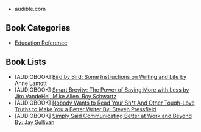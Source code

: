 - audible.com


## Book Categories 
- [Education Reference](https://www.amazon.com/gp/bestsellers/digital-text/157408011/ref=zg_b_bs_157408011_1)


## Book Lists
- [AUDIOBOOK] [Bird by Bird: Some Instructions on Writing and Life by Anne Lamott](https://www.audible.com/pd/Bird-by-Bird-Audiobook/B0BJ48MQ5T?ref_pageloadid=ELA88PVvPiSuqeGi&ref=a_cat_Educa_c4_product_1_4&pf_rd_p=c352221a-9469-4188-bbfe-4dd5cce32223&pf_rd_r=CYF9KMDXN9TPG8E2A74C&pageLoadId=GbbY2XqxIcS62vhk&creativeId=f96a42f6-d65d-454f-b2f9-5abd1c38a6d7)
- [AUDIOBOOK] [Smart Brevity: The Power of Saying More with Less by Jim VandeHei, Mike Allen, Roy Schwartz](https://www.audible.com/pd/Smart-Brevity-Audiobook/B0B5YKDKRJ?ref_pageloadid=ELA88PVvPiSuqeGi&ref=a_cat_Educa_c4_product_1_2&pf_rd_p=c352221a-9469-4188-bbfe-4dd5cce32223&pf_rd_r=CYF9KMDXN9TPG8E2A74C&pageLoadId=GbbY2XqxIcS62vhk&creativeId=f96a42f6-d65d-454f-b2f9-5abd1c38a6d7)
- [AUDIOBOOK] [Nobody Wants to Read Your Sh*t
And Other Tough-Love Truths to Make You a Better Writer
By: Steven Pressfield](https://www.audible.com/pd/Nobody-Wants-to-Read-Your-Sh-t-Audiobook/B07FXZ25CC?plink=CNt5OiD08llqCikF&ref_pageloadid=GbbY2XqxIcS62vhk&ref=a_pd_Smart-_c5_adblp13nvtcf_1_5&pf_rd_p=845f0c58-78d9-4f96-8a29-dae2be9758f6&pf_rd_r=K7QXDGC84VBS8W771X3R&pageLoadId=fLOqDa4GwwLBVMWZ&creativeId=8a51e45c-298e-47d8-a31b-38eb71e2f293)
- [AUDIOBOOK] [Simply Said
Communicating Better at Work and Beyond
By: Jay Sullivan](https://www.audible.com/pd/Simply-Said-Audiobook/B06XRN58LM?plink=CNt5OiD08llqCikF&ref_pageloadid=GbbY2XqxIcS62vhk&ref=a_pd_Smart-_c5_adblp13nvtcf_1_1&pf_rd_p=845f0c58-78d9-4f96-8a29-dae2be9758f6&pf_rd_r=K7QXDGC84VBS8W771X3R&pageLoadId=fLOqDa4GwwLBVMWZ&creativeId=8a51e45c-298e-47d8-a31b-38eb71e2f293) 

